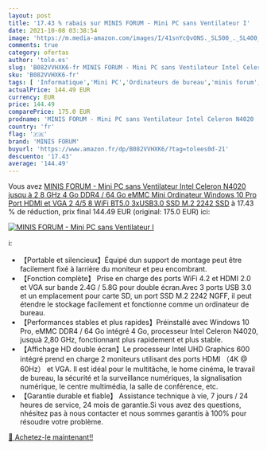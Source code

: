 ```yaml
---
layout: post
title: '17.43 % rabais sur MINIS FORUM - Mini PC sans Ventilateur I'
date: 2021-10-08 03:38:54
image: 'https://m.media-amazon.com/images/I/41snYcQvONS._SL500_._SL400_.jpg'
comments: true
category: ofertas
author: 'tole.es'
slug: 'B082VVHXK6-fr MINIS FORUM - Mini PC sans Ventilateur Intel Celeron N4020...'
sku: 'B082VVHXK6-fr'
tags: [ 'Informatique','Mini PC','Ordinateurs de bureau','minis forum', ]
actualPrice: 144.49 EUR
currency: EUR
price: 144.49
comparePrice: 175.0 EUR
prodname: 'MINIS FORUM - Mini PC sans Ventilateur Intel Celeron N4020  jusqu à 2 8 GHz  4 Go DDR4 / 64 Go eMMC Mini Ordinateur Windows 10 Pro Port HDMI et VGA 2 4/5 8 WiFi BT5.0 3xUSB3.0  SSD M.2 2242 SSD'
country: 'fr'
flag: '🇫🇷'
brand: 'MINIS FORUM'
buyurl: 'https://www.amazon.fr/dp/B082VVHXK6/?tag=tolees0d-21'
descuento: '17.43'
average: '144.49'
---
```


Vous avez [MINIS FORUM - Mini PC sans Ventilateur Intel Celeron N4020  jusqu à 2 8 GHz  4 Go DDR4 / 64 Go eMMC Mini Ordinateur Windows 10 Pro Port HDMI et VGA 2 4/5 8 WiFi BT5.0 3xUSB3.0  SSD M.2 2242 SSD](https://www.amazon.fr/dp/B082VVHXK6/?tag=tolees0d-21)  à  17.43 % de réduction, prix final  144.49 EUR (original: 175.0 EUR) ici:

[![MINIS FORUM - Mini PC sans Ventilateur I](https://m.media-amazon.com/images/I/41snYcQvONS._SL500_._SL400_.jpg)](https://www.amazon.fr/dp/B082VVHXK6/?tag=tolees0d-21)

ℹ️:

- 【Portable et silencieux】Équipé dun support de montage peut être facilement fixé à larrière du moniteur et peu encombrant.
- 【Fonction complète】 Prise en charge des ports WiFi 4.2 et HDMI 2.0 et VGA sur bande 2.4G / 5.8G pour double écran.Avec 3 ports USB 3.0 et un emplacement pour carte SD, un port SSD M.2 2242 NGFF, il peut étendre le stockage facilement et fonctionne comme un ordinateur de bureau.
- 【Performances stables et plus rapides】Préinstallé avec Windows 10 Pro, eMMC DDR4 / 64 Go intégré 4 Go, processeur Intel Celeron N4020, jusquà 2,80 GHz, fonctionnant plus rapidement et plus stable.
- 【Affichage HD double écran】Le processeur Intel UHD Graphics 600 intégré prend en charge 2 moniteurs utilisant des ports HDMI （4K @ 60Hz） et VGA. Il est idéal pour le multitâche, le home cinéma, le travail de bureau, la sécurité et la surveillance numériques, la signalisation numérique, le centre multimédia, la salle de conférence, etc.
- 【Garantie durable et fiable】 Assistance technique à vie, 7 jours / 24 heures de service, 24 mois de garantie.Si vous avez des questions, nhésitez pas à nous contacter et nous sommes garantis à 100% pour résoudre votre problème.

[🛒 Achetez-le maintenant!!](https://www.amazon.fr/dp/B082VVHXK6/?tag=tolees0d-21)

